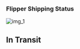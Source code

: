 ### Flipper Shipping Status
![img_1](https://user-images.githubusercontent.com/72893853/207628449-376af7cf-57a4-4434-a631-e798fa5c4b5e.png) 
## __In Transit__ 
